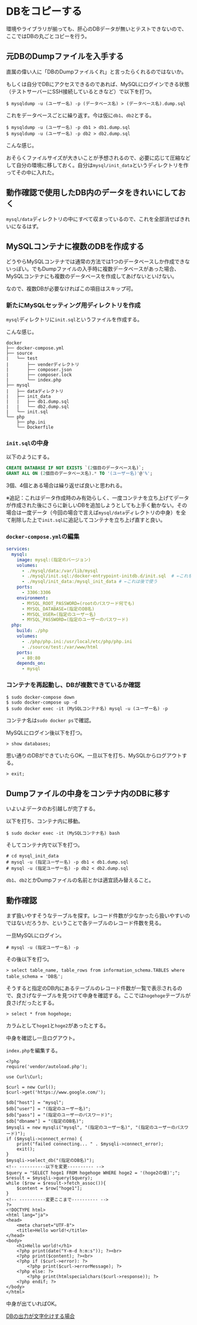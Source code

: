 # DBをコピーする

環境やライブラリが揃っても、肝心のDBデータが無いとテストできないので、ここではDBの丸ごとコピーを行う。

## 元DBのDumpファイルを入手する

直属の偉い人に「DBのDumpファイルくれ」と言ったらくれるのではないか。

もしくは自分でDBにアクセスできるのであれば、MySQLにログインできる状態（テストサーバーにSSH接続しているときなど）で以下を打つ。

~~~shell
$ mysqldump -u (ユーザー名) -p (データベース名) > (データベース名).dump.sql
~~~

これをデータベースごとに繰り返す。今は仮に`db1`、`db2`とする。

~~~shell
$ mysqldump -u (ユーザー名) -p db1 > db1.dump.sql
$ mysqldump -u (ユーザー名) -p db2 > db2.dump.sql
~~~

こんな感じ。

おそらくファイルサイズが大きいことが予想されるので、必要に応じて圧縮などして自分の環境に移しておく。自分は`mysql/init_data`というディレクトリを作ってその中に入れた。

## 動作確認で使用したDB内のデータをきれいにしておく

`mysql/data`ディレクトリの中にすべて収まっているので、これを全部消せばきれいになるはず。

## MySQLコンテナに複数のDBを作成する

どうやらMySQLコンテナでは通常の方法では1つのデータベースしか作成できないっぽい。でもDumpファイルの入手時に複数データベースがあった場合、MySQLコンテナにも複数のデータベースを作成してあげないといけない。

なので、複数DBが必要なければこの項目はスキップ可。

### 新たにMySQLセッティング用ディレクトリを作成

`mysql`ディレクトリに`init.sql`というファイルを作成する。

こんな感じ。

~~~
docker
├── docker-compose.yml
├── source
|   └── test
|       ├── venderディレクトリ
|       ├── composer.json
|       ├── composer.lock
|       └── index.php
├── mysql
|   ├── dataディレクトリ
|   ├── init_data
|   |   ├── db1.dump.sql
|   |   └── db2.dump.sql
|   └── init.sql
└── php
    ├── php.ini
    └── Dockerfile
~~~

### `init.sql`の中身

以下のようにする。

~~~sql
CREATE DATABASE IF NOT EXISTS `(2個目のデータベース名)`;
GRANT ALL ON (2個目のデータベース名).* TO '(ユーザー名)'@'%';
~~~

3個、4個とある場合は繰り返せば良いと思われる。

※追記：これはデータ作成時のみ有効らしく、一度コンテナを立ち上げてデータが作成された後にさらに新しいDBを追加しようとしても上手く動かない。その場合は一度データ（今回の場合で言えば`mysql/data`ディレクトリの中身）を全て削除した上で`init.sql`に追記してコンテナを立ち上げ直すと良い。

### `docker-compose.yml`の編集

~~~yaml
services:
  mysql:
    image: mysql:(指定のバージョン)
    volumes:
      - ./mysql/data:/var/lib/mysql
      - ./mysql/init.sql:/docker-entrypoint-initdb.d/init.sql  # ←これを追加
      - ./mysql/init_data:/mysql_init_data # ←これは後で使う
    ports:
      - 3306:3306
    environment:
      - MYSQL_ROOT_PASSWORD=(rootのパスワード何でも)
      - MYSQL_DATABASE=(指定のDB名)
      - MYSQL_USER=(指定のユーザー名)
      - MYSQL_PASSWORD=(指定のユーザーのパスワード)
  php:
    build: ./php
    volumes:
      - ./php/php.ini:/usr/local/etc/php/php.ini
      - ./source/test:/var/www/html
    ports:
      - 80:80
    depends_on:
      - mysql
~~~

### コンテナを再起動し、DBが複数できているか確認

~~~shell
$ sudo docker-compose down
$ sudo docker-compose up -d
$ sudo docker exec -it (MySQLコンテナ名) mysql -u (ユーザー名) -p
~~~

コンテナ名は`sudo docker ps`で確認。

MySQLにログイン後以下を打つ。

~~~mysql
> show databases;
~~~

思い通りのDBができていたらOK。一旦以下を打ち、MySQLからログアウトする。

~~~mysql
> exit;
~~~

## Dumpファイルの中身をコンテナ内のDBに移す

いよいよデータのお引越しが完了する。

以下を打ち、コンテナ内に移動。

~~~shell
$ sudo docker exec -it (MySQLコンテナ名) bash
~~~

そしてコンテナ内で以下を打つ。

~~~shell
# cd mysql_init_data
# mysql -u (指定ユーザー名) -p db1 < db1.dump.sql
# mysql -u (指定ユーザー名) -p db2 < db2.dump.sql
~~~

`db1`、`db2`とかDumpファイルの名前とかは適宜読み替えること。

## 動作確認

まず扱いやすそうなテーブルを探す。レコード件数が少なかったら扱いやすいのではないだろうか、ということで各テーブルのレコード件数を見る。

一旦MySQLにログイン。

~~~shell
# mysql -u (指定ユーザー名) -p
~~~

その後以下を打つ。

~~~mysql
> select table_name, table_rows from information_schema.TABLES where table_schema = 'DB名';
~~~

そうすると指定のDB内にあるテーブルのレコード件数が一覧で表示されるので、良さげなテーブルを見つけて中身を確認する。ここでは`hogehoge`テーブルが良さげだったとする。

~~~mysql
> select * from hogehoge;
~~~

カラムとして`hoge1`と`hoge2`があったとする。

中身を確認し一旦ログアウト。

`index.php`を編集する。

~~~php+html
<?php
require('vendor/autoload.php');

use Curl\Curl;

$curl = new Curl();
$curl->get('https://www.google.com/');

$db["host"] = "mysql";
$db["user"] = "(指定のユーザー名)";
$db["pass"] = "(指定のユーザーのパスワード)";
$db["dbname"] = "(指定のDB名)";
$mysqli = new mysqli("mysql", "(指定のユーザー名)", "(指定のユーザーのパスワード)");
if ($mysqli->connect_errno) {
    print("failed connecting... " . $mysqli->connect_error);
    exit();
}
$mysqli->select_db("(指定のDB名)");
<!-- ----------以下を変更---------- -->
$query = "SELECT hoge1 FROM hogehoge WHERE hoge2 = '(hoge2の値)';";
$result = $mysqli->query($query);
while ($row = $result->fetch_assoc()){
    $content = $row["hoge1"];
}
<!-- ----------変更ここまで---------- -->
?>
<!DOCTYPE html>
<html lang="ja">
<head>
    <meta charset="UTF-8">
    <title>Hello world!</title>
</head>
<body>
    <h1>Hello world!</h1>
    <?php print(date("Y-m-d h:m:s")); ?><br>
    <?php print($content); ?><br>
    <?php if ($curl->error): ?>
        <?php print($curl->errorMessage); ?>
    <?php else: ?>
        <?php print(htmlspecialchars($curl->response)); ?>
    <?php endif; ?>
</body>
</html>
~~~

中身が出ていればOK。

[DBの出力が文字化けする場合](db_charset.html)
